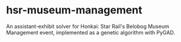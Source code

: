 # hsr-museum-management
An assistant-exhibit solver for Honkai: Star Rail's Belobog Museum Management event, implemented as a genetic algorithm with PyGAD.
